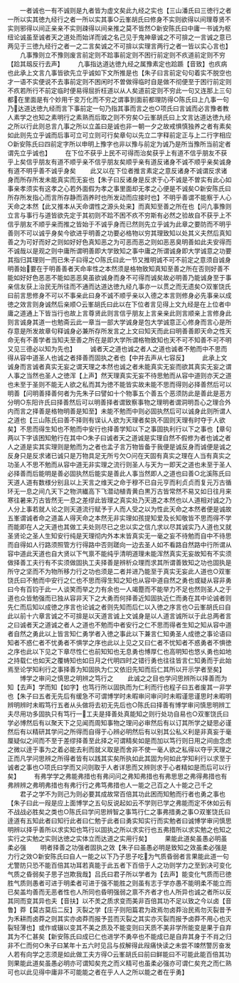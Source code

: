 <!-- { "loadSidebar": true } -->
　　一者诚也一有不诚则是九者皆为虚文矣此九经之实也【三山潘氏曰三徳行之者一所以实其徳九经行之者一所以实其事○云峯胡氏曰修身不实则欲得以间理尊贤不实则邪得以间正亲亲不实则疎得以间亲推之莫不皆然○新安陈氏曰中庸一书诚为枢纽论诚虽至诚者天之道处而始详而诚之名己见于鬼神章诚之不可揜之一言诚之意已两见于三徳九经行之者一之二言矣诚之不可揜以实理言两行之者一皆以实心言也】
　　凢事豫则立不豫则废言前定则不跲事前定则不困行前定则不疚道前定则不穷【跲其刼反行去声】
　　凢事指达道达徳九经之属豫素定也跲踬【音致】也疚病也此承上文言凢事皆欲先立乎诚如下文所推是也【朱子曰言前定句句着实不脱空也才一语不实便说不去事前定则不困闲时不曽做得临时自是做不彻便至于困行前定则不疚若所行不前定临时便易得屈折枉道以从人矣道前定则不穷此一句又连那上三句都在里面是有个妙用千变万化而不穷之谓事到面前都理防得○陈氏曰上凢事一句乃达道达徳九经而言下事前定一句乃指其事而言之也○项氏曰言诚而必言豫者教人素学之也知之素明行之素熟而后取之则不穷矣○云峯胡氏曰上文言达道达徳九经之所以行此则总言凢事之所以立盖曰是诚也非一朝一夕之故戒惧慎独养之者有素矣如此则先立乎诚而后事可立可立则可行矣章句以先立二字释前定正与上二行字相应○新安陈氏曰四前定字所以申明上豫字也非以豫与前定为诚乃是所当豫所当前定者谓先立乎诚也】
　　在下位不获乎上民不可得而治矣获乎上有道不信乎朋友不获乎上矣信乎朋友有道不顺乎亲不信乎朋友矣顺乎亲有道反诸身不诚不顺乎亲矣诚身有道不明乎善不诚乎身矣
　　此又以在下位者推言素定之意反诸身不诚谓反求诸身而所存所发未能真实而无妄也【朱子曰反诸身是反求于心不诚是不曽实有此心如事亲孝须实有这孝之心若外面假为孝之事里面却无孝之心便是不诚矣○新安陈氏曰所存所发指心而言所存静而涵养时也所发动而应接时也】不明乎善谓不能察于人心天命之本然【此又推本从天命谓性之源头处来】而真知至善之所在也【问凢事豫则立言与事行与道皆欲先定于其初则不跲不困不疚不穷斯有必然之验故自不获乎上不信乎朋友不顺乎亲而推之皆始于不诚乎身而已然则先立乎诚为此章之要防而不明乎善则不可以诚乎身矣今欲进乎明善之功要必格物以穷其理致知以处其义夫然后真知善之为可好而好之则如好好色真知恶之为可恶而恶之则如恶恶臭明善如此夫安得而不诚哉以是观之则中庸所谓明善即大学致知之事中庸之所谓诚身即大学诚意之功要其指归其理则一而已朱子曰得之○陈氏曰此一节又推明诚不可不前定之意须自诚身明善始要在于明善善者天命率性之本然须是格物致知真知至善之所在否则好善不能如好好色恶恶不能如恶恶臭虽欲诚身而身不可得而诚矣故必明善乃能诚身至于事亲信友获上治民无所往而不通而达道达徳九经凢事亦一以贯之而无遗矣○双峯饶氏曰前言思修身不可以不事亲此曰身不诚不顺乎亲以入德之本言则修身必先事亲以成徳之效言则身诚然后亲顺○云峯胡氏曰此以在下位者言见得上文九经是在上位者中庸之道通上下皆当行也故上言尊贤此则言信乎朋友上言亲亲此则言顺亲上言修身此则言诚身其道一也勉斋云此一章当一部大学诚身是包大学诚意正心修身而言心是所存意是所发故章句释诚身必兼所存所发言之上文曰知天而此曰明善善即天命之性天命无有不善学者当知夫至善之所在是即大学所谓格物致知也天不可不知善不可不明又见三德必以知为先也】
　　诚者天之道也诚之者人之道也诚者不勉而中不思而得从容中道圣人也诚之者择善而固执之者也【中并去声从七容反】
　　此承上文诚身而言诚者真实无妄之谓天理之本然也诚之者未能真实无妄而欲其真实无妄之谓人事之当然也圣人之徳浑【上声】然天理真实无妄不待思勉而从容中道则亦天之道也未至于圣则不能无人欲之私而其为徳不能皆实故未能不思而得则必择善然后可以明善【问明善择善何者为先朱子曰譬如十个物事五个善五个恶须防此是善此是恶方分明○东阳许氏曰择善然后可以明善择者谓致察事物之理明者谓洞明吾心之理合外内而言之择善是格物明善是知至】未能不勉而中则必固执然后可以诚身此则所谓人之道也【三山陈氏曰善不择则有误认人欲为天理者矣执不固则天理有时夺于人欲矣】不思而得生知也不勉而中安行也择善学知以下之事固执利行以下之事也【章句两以下字该困知勉行在其中○朱子曰诚者天之道诚是实理自然不假修为者也诚之者人之道是实其实理则是勉而为之者也孟子言万物皆备于我便是诚反身而诚便是诚之反身只是反求诸已诚只是万物具足无所亏欠○问在天固有真实之理在人当有真实之功圣人不思不勉而从容中道无非实理之流行则圣人与天为一即天之道也未至于圣人必择善而后能明是善必固执然后能实是善此人事当然即人之道也曰善○北溪陈氏曰天道人道有数様分别且以上天言之维天之命于穆不已自元亨而利贞贞而复元万古循环无一息之间凢天下之物洪纎高下飞潜动植青黄白黒万古皆常然不易又如日往月来寒往暑来万古皆然无一息之差缪此皆理之真实处乃天道之本然也以人道相对诚之乃人分上事若就人论之则天道流行赋予于人而人受之以为性此天命之本然者便是诚故五峯谓诚者命之道盖人得天命之本然无非实理如孩提知爱及长知敬皆不思而得不学而能即在人之天道也其做工夫处则尽已之忠以实之信凢求以尽其诚实乃人道也又就圣贤论之圣人生知安行纯是天理彻内外本末皆真实无一毫之妄不待勉而自中不待思而自得如人行路须照管方行得路中否则蹉向一边去圣人如不看路自然路中行所谓从容中道此天道也自大贤以下气禀不能纯乎清明道理未能浑然真实无妄故知有不实须做择善工夫行有不实须做固执工夫择善是辨析众理而求其所谓善致知之功也固执是所守之坚而不为物所移力行之功也须是二者并进乃能至于真实无妄此人道也○双峯饶氏曰不勉而中安行之仁也不思而得生知之知也从容中道自然之勇也或疑从容非勇曰今有百钧于此一人谈笑而举之力有余也一人竭蹷而不能举力不足也然则圣人之于道也众皆勉强而已独从容非天下之大勇而何择善近知固执近仁而勇在其中论诚者则先仁而后知以成徳之序言也论诚之者则先知而后仁以入徳之序言也○云峯胡氏曰自此以前十六章言诚之不可揜是以天道言诚上文诚身是以人道言诚所以于此总两者言之曰诚者天之道诚之者人之道也不勉而中者安行之仁不思而得者生知之知从容中道者自然之勇此以上皆言知仁勇学者入徳之事此以下兼言仁知勇圣人成徳之事论语曰知者不惑仁者不忧勇者不惧学之序也此以上见之又曰仁者不忧知者不惑勇者不惧徳之序也此以下见之下章尽性仁也前知知也无息勇也愽厚仁也高明知也悠乆勇也如地之持载仁也如天之覆帱知也如日月之代明四时之错行勇也往往皆言仁知勇而于此始焉至论学知利行之事择善为知固执为仁又依旧先知而后仁其所以开示学者至矣】
　　博学之审问之慎思之明辨之笃行之
　　此诚之之目也学问思辨所以择善而为知【去声】学而知【如字】也笃行所以固执而为仁利而行也程子曰五者废其一非学也【朱子曰五者无先后有缓急不可谓博学时未暇审问审问时未暇谨思谨思时未暇明辨明辨时未暇笃行五者从头做将去初无先后也○陈氏曰择善有博学审问慎思明辨工夫尽用功多固执只有笃行一工夫是择善处真能知之则行处功自易也○双峯饶氏曰学必博然后有以聚天下之见闻而周知事物之理问必审然后有以订其所学之疑思必谨然后有以精研其学问之所得而自得于心辨必明然后有以别其公私义利是非真妄于毫厘疑似之间而不至于差缪择善至此择之可谓精矣如是而加以笃行则日用之间由念虑之微以逹于事为之着必能去利而就义取是而舍非不使一毫人欲之私得以夺乎天理之正而凡学问思辨之所得者皆有以践其实矣所执如此其固为何如此学知利行以求至于诚者之事也○项氏曰学而又问则取于人者详思而又辨则求于心者精如是而后可以行矣】
　　有弗学学之弗能弗措也有弗问问之弗知弗措也有弗思思之弗得弗措也有弗辨辨之弗明弗措也有弗行行之弗笃弗措也人一能之己百之人十能之己千之
　　君子之学不为则己为则必要其成故常百倍其功此困而知勉而行者也勇之事也【朱子曰此一叚是应上面博学之五句反说起如云不学则已学之弗能而定不休如云有不战战必胜矣之类也○陈氏曰学问思辨智之事笃行仁之事弗措勇之事○双峯饶氏曰逹道有五知此者曰知行此者曰仁勉于此者曰勇实知实行而实勉者曰诚博学审问慎思明辨以择乎善所以求实知也笃行以固执之所以求实行也五弗措所以求实勉之也知之实行之实勉之实则达徳之实体立而达道之实用行矣】
　　果能此道矣虽愚必明虽柔必强
　　明者择善之功强者固执之效【朱子曰虽愚必明是致知之效虽柔必强是力行之效○新安陈氏曰自人一能之以下乃子思子吃为气质昏弱者言果能此道一句尤警防只恐不能百倍其功耳若真能于此五者下百倍于人之功则学力之至到决可变化气质之昏弱矣子思子岂欺我哉】吕氏曰君子所以学者为【去声】能变化气质而已徳胜气质则愚者可进于明柔者可进于强不能胜之则虽有志于学亦愚不能明柔不能立而已矣盖均善而无恶者性也人所同也昏明强弱之禀不齐者才也人所异也诚之者所以反其同而变其异也夫【音扶】以不羙之质求变而美非百倍其功不足以致之今以卤【音鲁】莽【莫古莫后二反】灭裂之学【庄子则阳篇君为政焉勿卤莽治民焉勿灭裂昔予为禾耕而卤莽之则其实亦卤莽而报予芸而灭裂之其实亦灭裂而报予卤莽不用心也灭裂轻薄也】或作或辍以变其不美之质及不能变则曰天质不美非学所能变是果于自弃其为不仁甚矣【新安陈氏曰成已仁也进学不勇卒也不能成已是自弃其身于不肖之归非不仁而何○朱子曰某年十五六时见吕与叔解得此叚痛快读之未尝不竦然警厉奋发人若有向学之志须是如此做工夫方得○云峯胡氏曰前曰鲜能曰不可能此能百倍其功则果能此道矣虽愚必明亦可谓知矣充之而义精可也虽柔必强亦可谓仁矣充之而仁熟可也以此见得中庸非不可能能之者在乎人人之所以能之者在乎勇】
